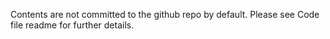 Contents are not committed to the github repo by default. Please see Code file readme for further details.